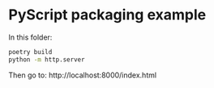 # PyScript packaging example

In this folder:

```sh
poetry build
python -m http.server
```

Then go to: http://localhost:8000/index.html
